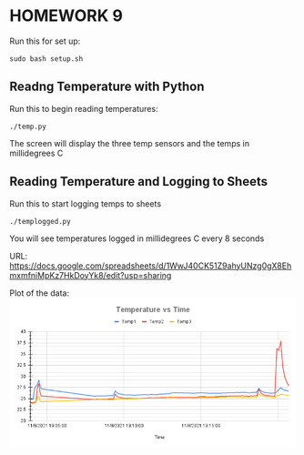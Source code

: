# HOMEWORK 9

Run this for set up:
```
sudo bash setup.sh
```

## Readng Temperature with Python
Run this to begin reading temperatures:
```
./temp.py
```
The screen will display the three temp sensors and the temps in millidegrees C

## Reading Temperature and Logging to Sheets
Run this to start logging temps to sheets
```
./templogged.py
```
You will see temperatures logged in millidegrees C every 8 seconds

URL: https://docs.google.com/spreadsheets/d/1WwJ40CK51Z9ahyUNzg0gX8EhmxmfniMpKz7HkDoyYk8/edit?usp=sharing

Plot of the data:
![alt text](https://github.com/theneltj/Embedded-Linux/blob/master/hw09/TempLog.png?raw=true)
